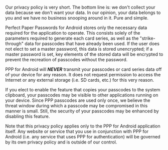 Our privacy policy is very short. The bottom line is: we don't collect your data because we don't want your data. In our opinion, your data belongs to you and we have no business snooping around in it. Pure and simple.

Perfect Paper Passwords for Android stores only the necessary data required for the application to operate. This consists solely of the parameters required to generate each card series, as well as the "strike-through" data for passcodes that have already been used. If the user does not elect to set a master password, this data is stored unencrypted; if a master password is set, key elements of the stored data will be encrypted to prevent the recreation of passcodes without the password.

PPP for Android will _**NEVER**_ transmit your passcodes or card series data off of your device for any reason. It does not request permission to access the Internet or any external storage (i.e. SD cards, etc.) for this very reason.

If you elect to enable the feature that copies your passcodes to the system clipboard, your passcodes may be visible to other applications running on your device. Since PPP passcodes are used only once, we believe the threat window during which a passcode may be compromised in this manner is small. Still, the security of your passcodes may be enhanced by disabling this feature.

Note that this privacy policy applies only to the PPP for Android application itself. Any website or service that you use in conjunction with PPP for Android (i.e. any service that uses PPP for authentication) will be governed by its own privacy policy and is outside of our control.